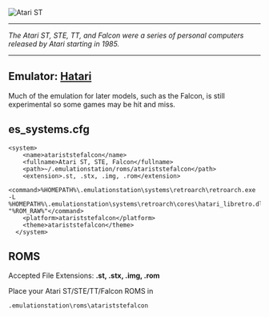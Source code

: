 ![Atari ST](http://www.z80.eu/images/atarilogo.jpg)
***
_The Atari ST, STE, TT, and Falcon were a series of personal computers released by Atari starting in 1985._
***
## Emulator: [Hatari](http://hatari.tuxfamily.org/)
Much of the emulation for later models, such as the Falcon, is still experimental so some games may be hit and miss.

## es_systems.cfg
```
<system>
    <name>atariststefalcon</name>
    <fullname>Atari ST, STE, Falcon</fullname>
    <path>~/.emulationstation/roms/atariststefalcon</path>
    <extension>.st, .stx, .img, .rom</extension>
    <command>%HOMEPATH%\.emulationstation\systems\retroarch\retroarch.exe -L %HOMEPATH%\.emulationstation\systems\retroarch\cores\hatari_libretro.dll "%ROM_RAW%"</command>
    <platform>atariststefalcon</platform> 
    <theme>atariststefalcon</theme>
  </system>
```

## ROMS
Accepted File Extensions: **.st, .stx, .img, .rom**

Place your Atari ST/STE/TT/Falcon ROMS in
```shell
.emulationstation\roms\atariststefalcon
```
